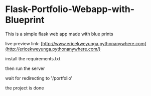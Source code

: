 # Flask-Portfolio-Webapp-with-Blueprint
This is a simple flask web app made with blue prints

live preview link: [http://www.ericekweyunga.pythonanywhere.com](http://ericekweyunga.pythonanywhere.com/)

install the requirements.txt

then run the server

wait for redirecting to '/portfolio'

the project is done
